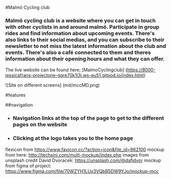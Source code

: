 #Malmö Cycling club
### Malmö cycling club is a website where you can get in touch with other cyclists in and around malmö. Participate in group rides and find information about upcoming events. There's also links to their social medias, and you can subscribe to their newsletter to not miss the latest information about the club and events. There's also a café connected to them and theres information about their opening hours and what they can offer. 

The live website can be found here; [MalmoCyclingclub] (https://8000-jessicafrans-projectone-ggre70k1l3j.ws-eu51.gitpod.io/index.html)

![Site on different screens] (md/mccMD.png)

#features

##navigation

- ### Navigation links at the top of the page to get to the different pages on the website
- ### Clicking at the logo takes you to the home page



flexicon from https://www.favicon.cc/?action=icon&file_id=862100
mockup from here: http://techsini.com/multi-mockup/index.php
images from unsplash credit David Dvoracek: https://unsplash.com/@dafidvor
mockup from figma of project: https://www.figma.com/file/70WZYH1LUx3VQbB5DW9YJo/mockup-mcc